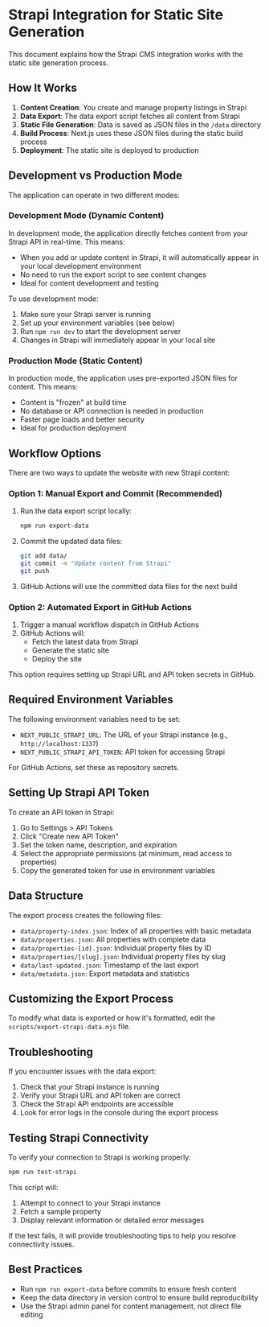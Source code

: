 # Strapi Integration for Static Site Generation

This document explains how the Strapi CMS integration works with the static site generation process.

## How It Works

1. **Content Creation**: You create and manage property listings in Strapi
2. **Data Export**: The data export script fetches all content from Strapi
3. **Static File Generation**: Data is saved as JSON files in the `/data` directory
4. **Build Process**: Next.js uses these JSON files during the static build process
5. **Deployment**: The static site is deployed to production

## Development vs Production Mode

The application can operate in two different modes:

### Development Mode (Dynamic Content)

In development mode, the application directly fetches content from your Strapi API in real-time. This means:

- When you add or update content in Strapi, it will automatically appear in your local development environment
- No need to run the export script to see content changes
- Ideal for content development and testing

To use development mode:

1. Make sure your Strapi server is running
2. Set up your environment variables (see below)
3. Run `npm run dev` to start the development server
4. Changes in Strapi will immediately appear in your local site

### Production Mode (Static Content)

In production mode, the application uses pre-exported JSON files for content. This means:

- Content is "frozen" at build time
- No database or API connection is needed in production
- Faster page loads and better security
- Ideal for production deployment

## Workflow Options

There are two ways to update the website with new Strapi content:

### Option 1: Manual Export and Commit (Recommended)

1. Run the data export script locally:
   ```bash
   npm run export-data
   ```
   
2. Commit the updated data files:
   ```bash
   git add data/
   git commit -m "Update content from Strapi"
   git push
   ```
   
3. GitHub Actions will use the committed data files for the next build

### Option 2: Automated Export in GitHub Actions

1. Trigger a manual workflow dispatch in GitHub Actions
2. GitHub Actions will:
   - Fetch the latest data from Strapi
   - Generate the static site
   - Deploy the site

This option requires setting up Strapi URL and API token secrets in GitHub.

## Required Environment Variables

The following environment variables need to be set:

- `NEXT_PUBLIC_STRAPI_URL`: The URL of your Strapi instance (e.g., `http://localhost:1337`)
- `NEXT_PUBLIC_STRAPI_API_TOKEN`: API token for accessing Strapi

For GitHub Actions, set these as repository secrets.

## Setting Up Strapi API Token

To create an API token in Strapi:

1. Go to Settings > API Tokens
2. Click "Create new API Token"
3. Set the token name, description, and expiration
4. Select the appropriate permissions (at minimum, read access to properties)
5. Copy the generated token for use in environment variables

## Data Structure

The export process creates the following files:

- `data/property-index.json`: Index of all properties with basic metadata
- `data/properties.json`: All properties with complete data
- `data/properties-[id].json`: Individual property files by ID
- `data/properties/[slug].json`: Individual property files by slug
- `data/last-updated.json`: Timestamp of the last export
- `data/metadata.json`: Export metadata and statistics

## Customizing the Export Process

To modify what data is exported or how it's formatted, edit the `scripts/export-strapi-data.mjs` file.

## Troubleshooting

If you encounter issues with the data export:

1. Check that your Strapi instance is running
2. Verify your Strapi URL and API token are correct
3. Check the Strapi API endpoints are accessible
4. Look for error logs in the console during the export process

## Testing Strapi Connectivity

To verify your connection to Strapi is working properly:

```bash
npm run test-strapi
```

This script will:
1. Attempt to connect to your Strapi instance
2. Fetch a sample property
3. Display relevant information or detailed error messages

If the test fails, it will provide troubleshooting tips to help you resolve connectivity issues.

## Best Practices

- Run `npm run export-data` before commits to ensure fresh content
- Keep the data directory in version control to ensure build reproducibility
- Use the Strapi admin panel for content management, not direct file editing 